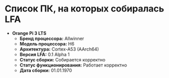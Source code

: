 # Список ПК, на которых собиралась LFA

- **Orange Pi 3 LTS**
  - **Бренд процессора:** Allwinner
  - **Модель процессора:** H6
  - **Архитектура:** Cortex-A53 (AArch64)
  - **Версия LFA:** 0.1 Alpha 1
  - **Статус сборки:** Собирается корректно
  - **Статус функционирования:** Работает корректно
  - **Дата сборки:** 01.01.1970

